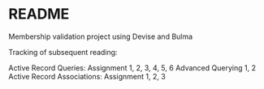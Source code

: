 # README

Membership validation project using Devise and Bulma

Tracking of subsequent reading:

Active Record Queries:
Assignment 1, 2, 3, 4, 5, 6
Advanced Querying 1, 2
Active Record Associations:
Assignment 1, 2, 3
